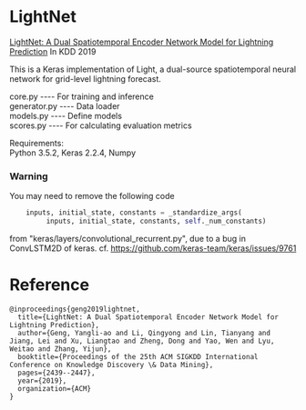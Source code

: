 # LightNet
[LightNet: A Dual Spatiotemporal Encoder Network Model for Lightning Prediction](https://dl.acm.org/doi/10.1145/3292500.3330717) In KDD 2019

This is a Keras implementation of Light, a dual-source spatiotemporal neural network for grid-level lightning forecast.

core.py       ---- For training and inference    
generator.py  ---- Data loader    
models.py ---- Define models    
scores.py     ---- For calculating evaluation metrics   

Requirements:   
Python 3.5.2, Keras 2.2.4, Numpy


### Warning
You may need to remove the following code 
```python
    inputs, initial_state, constants = _standardize_args(
         inputs, initial_state, constants, self._num_constants)
```
from "keras/layers/convolutional_recurrent.py", due to a bug in ConvLSTM2D of keras. cf. https://github.com/keras-team/keras/issues/9761


# Reference  
```
@inproceedings{geng2019lightnet,
  title={LightNet: A Dual Spatiotemporal Encoder Network Model for Lightning Prediction},
  author={Geng, Yangli-ao and Li, Qingyong and Lin, Tianyang and Jiang, Lei and Xu, Liangtao and Zheng, Dong and Yao, Wen and Lyu, Weitao and Zhang, Yijun},
  booktitle={Proceedings of the 25th ACM SIGKDD International Conference on Knowledge Discovery \& Data Mining},
  pages={2439--2447},
  year={2019},
  organization={ACM}
}
```
